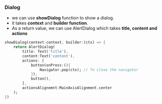 ### Dialog

- we can use **showDialog** function to show a dialog.
- it takes **context** and **builder function**.
- As a return value, we can use AlertDialog which takes **title, content and actions**

```dart
showDialog(context:context, builder:(ctx) => {
    return AlertDialog(
        title: Text('title'),
        content:Text('content'),
        actions: [
            button(onPress:(){
                Navigator.pop(ctx); // To close the navigator
            }),
            button(),
        ],
        actionsAlignemnt:MainAxisAlignment.center
    );
})

```
